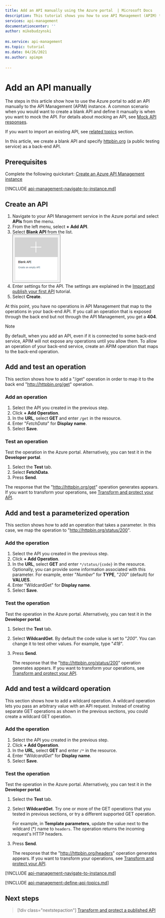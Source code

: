 ```yaml
---
title: Add an API manually using the Azure portal  | Microsoft Docs
description: This tutorial shows you how to use API Management (APIM) to add an API manually.
services: api-management
documentationcenter: ''
author: mikebudzynski

ms.service: api-management
ms.topic: tutorial
ms.date: 04/26/2021
ms.author: apimpm

---
```


# Add an API manually

The steps in this article show how to use the Azure portal to add an API manually to the API Management (APIM) instance. A common scenario when you would want to create a blank API and define it manually is when you want to mock the API. For details about mocking an API, see [Mock API responses](mock-api-responses.md).

If you want to import an existing API, see [related topics](#related-topics) section.

In this article, we create a blank API and specify [httpbin.org](https://httpbin.org) (a public testing service) as a back-end API.

## Prerequisites

Complete the following quickstart: [Create an Azure API Management instance](get-started-create-service-instance.md)

[!INCLUDE [api-management-navigate-to-instance.md](../../includes/api-management-navigate-to-instance.md)]

## Create an API

1. Navigate to your API Management service in the Azure portal and select **APIs** from the menu.
2. From the left menu, select **+ Add API**.
3. Select **Blank API** from the list.  
    ![Blank API](media/add-api-manually/blank-api.png)  
4. Enter settings for the API. The settings are explained in the [Import and publish your first API](import-and-publish.md#import-and-publish-a-backend-api) tutorial.
5. Select **Create**.

At this point, you have no operations in API Management that map to the operations in your back-end API. If you call an operation that is exposed through the back end but not through the API Management, you get a **404**.

>[!NOTE] 
> By default, when you add an API, even if it is connected to some back-end service, APIM will not expose any operations until you allow them. To allow an operation of your back-end service, create an APIM operation that maps to the back-end operation.

## Add and test an operation

This section shows how to add a "/get" operation in order to map it to the back end "http://httpbin.org/get" operation.

### Add an operation

1. Select the API you created in the previous step.
2. Click **+ Add Operation**.
3. In the **URL**, select **GET** and enter `/get` in the resource.
4. Enter "*FetchData*" for **Display name**.
5. Select **Save**.

### Test an operation

Test the operation in the Azure portal. Alternatively, you can test it in the **Developer portal**.

1. Select the **Test** tab.
2. Select **FetchData**.
3. Press **Send**.

The response that the "http://httpbin.org/get" operation generates appears. If you want to transform your operations, see [Transform and protect your API](transform-api.md).

## Add and test a parameterized operation

This section shows how to add an operation that takes a parameter. In this case, we map the operation to "http://httpbin.org/status/200".

### Add the operation

1. Select the API you created in the previous step.
2. Click **+ Add Operation**.
3. In the **URL**, select **GET** and enter `*/status/{code}` in the resource. Optionally, you can provide some information associated with this parameter. For example, enter "*Number*" for **TYPE**, "*200*" (default) for **VALUES**.
4. Enter "WildcardGet" for **Display name**.
5. Select **Save**.

### Test the operation 

Test the operation in the Azure portal.  Alternatively, you can test it in the **Developer portal**.

1. Select the **Test** tab.
2. Select **WildcardGet**. By default the code value is set to "*200*". You can change it to test other values. For example, type "*418*".
3. Press **Send**.

    The response that the "http://httpbin.org/status/200" operation generates appears. If you want to transform your operations, see [Transform and protect your API](transform-api.md).

## Add and test a wildcard operation

This section shows how to add a wildcard operation. A wildcard operation lets you pass an arbitrary value with an API request. Instead of creating separate GET operations as shown in the previous sections, you could create a wildcard GET operation.

### Add the operation

1. Select the API you created in the previous step.
2. Click **+ Add Operation**.
3. In the **URL**, select **GET** and enter `/*` in the resource.
4. Enter "*WildcardGet*" for **Display name**.
5. Select **Save**.

### Test the operation 

Test the operation in the Azure portal.  Alternatively, you can test it in the **Developer portal**.

1. Select the **Test** tab.
2. Select **WildcardGet**. Try one or more of the GET operations that you tested in previous sections, or try a different supported GET operation. 

    For example, in **Template parameters**, update the value next to the wildcard (*) name to `headers`. The operation returns the incoming request's HTTP headers.
1. Press **Send**.

    The response that the "http://httpbin.org/headers" operation generates appears. If you want to transform your operations, see [Transform and protect your API](transform-api.md).

[!INCLUDE [api-management-navigate-to-instance.md](../../includes/api-management-append-apis.md)]

[!INCLUDE [api-management-define-api-topics.md](../../includes/api-management-define-api-topics.md)]

## Next steps

> [!div class="nextstepaction"]
> [Transform and protect a published API](transform-api.md)
